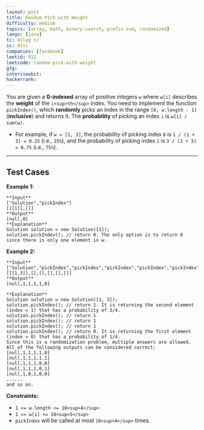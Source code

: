 ```yaml
---
layout: post
title: Random Pick with Weight
difficulty: medium
topics: [array, math, binary-search, prefix-sum, randomized]
langs: [java]
tc: O(log n)
sc: O(n)
companies: [facebook]
leetid: 912
leetcode: random-pick-with-weight
gfg: 
interviewbit: 
hackerrank: 
---
```

You are given a **0-indexed** array of positive integers `w` where `w[i]` describes the **weight** of the `i<sup>th</sup>` index.
You need to implement the function `pickIndex()`, which **randomly** picks an index in the range `[0, w.length - 1]` (**inclusive**) and returns it. The **probability** of picking an index `i` is `w[i] / sum(w)`.
	
* For example, if `w = [1, 3]`, the probability of picking index `0` is `1 / (1 + 3) = 0.25` (i.e., `25%`), and the probability of picking index `1` is `3 / (1 + 3) = 0.75` (i.e., `75%`).
 
---
## Test Cases
**Example 1:**
```
**Input**
["Solution","pickIndex"]
[[[1]],[]]
**Output**
[null,0]
**Explanation**
Solution solution = new Solution([1]);
solution.pickIndex(); // return 0. The only option is to return 0 since there is only one element in w.
```

**Example 2:**
```
**Input**
["Solution","pickIndex","pickIndex","pickIndex","pickIndex","pickIndex"]
[[[1,3]],[],[],[],[],[]]
**Output**
[null,1,1,1,1,0]

**Explanation**
Solution solution = new Solution([1, 3]);
solution.pickIndex(); // return 1. It is returning the second element (index = 1) that has a probability of 3/4.
solution.pickIndex(); // return 1
solution.pickIndex(); // return 1
solution.pickIndex(); // return 1
solution.pickIndex(); // return 0. It is returning the first element (index = 0) that has a probability of 1/4.
Since this is a randomization problem, multiple answers are allowed.
All of the following outputs can be considered correct:
[null,1,1,1,1,0]
[null,1,1,1,1,1]
[null,1,1,1,0,0]
[null,1,1,1,0,1]
[null,1,0,1,0,0]
......
and so on.
```
 
**Constraints:**

* `1 <= w.length <= 10<sup>4</sup>`
* `1 <= w[i] <= 10<sup>5</sup>`
* `pickIndex` will be called at most `10<sup>4</sup>` times.

